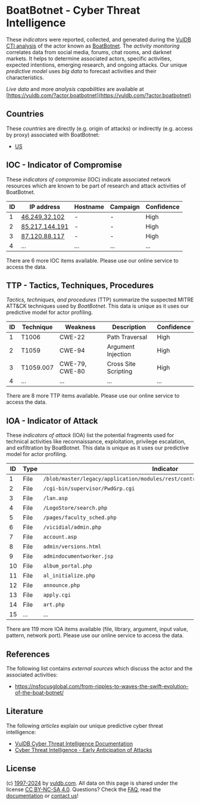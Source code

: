 # BoatBotnet - Cyber Threat Intelligence

These _indicators_ were reported, collected, and generated during the [VulDB CTI analysis](https://vuldb.com/?kb.cti) of the actor known as [BoatBotnet](https://vuldb.com/?actor.boatbotnet). The _activity monitoring_ correlates data from social media, forums, chat rooms, and darknet markets. It helps to determine associated actors, specific activities, expected intentions, emerging research, and ongoing attacks. Our unique _predictive model_ uses _big data_ to forecast activities and their characteristics.

_Live data_ and more _analysis capabilities_ are available at [https://vuldb.com/?actor.boatbotnet](https://vuldb.com/?actor.boatbotnet)

## Countries

These _countries_ are directly (e.g. origin of attacks) or indirectly (e.g. access by proxy) associated with BoatBotnet:

* [US](https://vuldb.com/?country.us)

## IOC - Indicator of Compromise

These _indicators of compromise_ (IOC) indicate associated network resources which are known to be part of research and attack activities of BoatBotnet.

ID | IP address | Hostname | Campaign | Confidence
-- | ---------- | -------- | -------- | ----------
1 | [46.249.32.102](https://vuldb.com/?ip.46.249.32.102) | - | - | High
2 | [85.217.144.191](https://vuldb.com/?ip.85.217.144.191) | - | - | High
3 | [87.120.88.117](https://vuldb.com/?ip.87.120.88.117) | - | - | High
4 | ... | ... | ... | ...

There are 6 more IOC items available. Please use our online service to access the data.

## TTP - Tactics, Techniques, Procedures

_Tactics, techniques, and procedures_ (TTP) summarize the suspected MITRE ATT&CK techniques used by _BoatBotnet_. This data is unique as it uses our predictive model for actor profiling.

ID | Technique | Weakness | Description | Confidence
-- | --------- | -------- | ----------- | ----------
1 | T1006 | CWE-22 | Path Traversal | High
2 | T1059 | CWE-94 | Argument Injection | High
3 | T1059.007 | CWE-79, CWE-80 | Cross Site Scripting | High
4 | ... | ... | ... | ...

There are 8 more TTP items available. Please use our online service to access the data.

## IOA - Indicator of Attack

These _indicators of attack_ (IOA) list the potential fragments used for technical activities like reconnaissance, exploitation, privilege escalation, and exfiltration by BoatBotnet. This data is unique as it uses our predictive model for actor profiling.

ID | Type | Indicator | Confidence
-- | ---- | --------- | ----------
1 | File | `/blob/master/legacy/application/modules/rest/controllers/ShowImageController.php` | High
2 | File | `/cgi-bin/supervisor/PwdGrp.cgi` | High
3 | File | `/lan.asp` | Medium
4 | File | `/LogoStore/search.php` | High
5 | File | `/pages/faculty_sched.php` | High
6 | File | `/vicidial/admin.php` | High
7 | File | `account.asp` | Medium
8 | File | `admin/versions.html` | High
9 | File | `admindocumentworker.jsp` | High
10 | File | `album_portal.php` | High
11 | File | `al_initialize.php` | High
12 | File | `announce.php` | Medium
13 | File | `apply.cgi` | Medium
14 | File | `art.php` | Low
15 | ... | ... | ...

There are 119 more IOA items available (file, library, argument, input value, pattern, network port). Please use our online service to access the data.

## References

The following list contains _external sources_ which discuss the actor and the associated activities:

* https://nsfocusglobal.com/from-ripples-to-waves-the-swift-evolution-of-the-boat-botnet/

## Literature

The following _articles_ explain our unique predictive cyber threat intelligence:

* [VulDB Cyber Threat Intelligence Documentation](https://vuldb.com/?kb.cti)
* [Cyber Threat Intelligence - Early Anticipation of Attacks](https://www.scip.ch/en/?labs.20201022)

## License

(c) [1997-2024](https://vuldb.com/?kb.changelog) by [vuldb.com](https://vuldb.com/?kb.about). All data on this page is shared under the license [CC BY-NC-SA 4.0](https://creativecommons.org/licenses/by-nc-sa/4.0/). Questions? Check the [FAQ](https://vuldb.com/?kb.faq), read the [documentation](https://vuldb.com/?kb) or [contact us](https://vuldb.com/?contact)!
